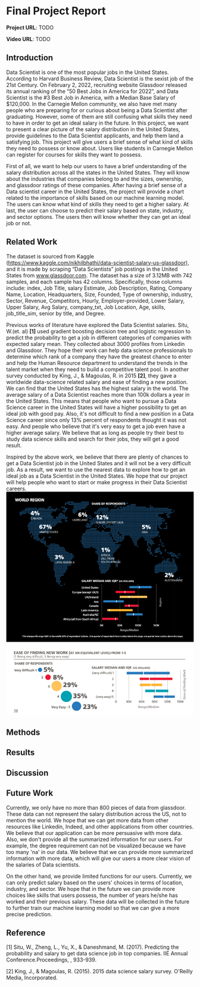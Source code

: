 # Final Project Report

**Project URL**: TODO

**Video URL**: TODO

## Introduction
Data Scientist is one of the most popular jobs in the United States. According to Harvard Business Review, Data Scientist is the sexist job of the 21st Century. On February 2, 2022, recruiting website Glassdoor released its annual ranking of the “50 Best Jobs in America for 2022”, and Data Scientist is the #3 Best Job in America, with a Median Base Salary of $120,000. In the Carnegie Mellon community, we also have met many people who are preparing for or curious about being a Data Scientist after graduating. However, some of them are still confusing what skills they need to have in order to get an ideal salary in the future. In this project, we want to present a clear picture of the salary distribution in the United States, provide guidelines to the Data Scientist applicants, and help them land a satisfying job. This project will give users a brief sense of what kind of skills they need to possess or know about. Users like students in Carnegie Mellon can register for courses for skills they want to possess.

First of all, we want to help our users to have a brief understanding of the salary distribution across all the states in the United States. They will know about the industries that companies belong to and the sizes, ownership, and glassdoor ratings of these companies. After having a brief sense of a Data scientist career in the United States, the project will provide a chart related to the importance of skills based on our machine learning model. The users can know what kind of skills they need to get a higher salary. At last, the user can choose to predict their salary based on state, industry, and sector options. The users then will know whether they can get an ideal job or not.

## Related Work
The dataset is sourced from Kaggle (https://www.kaggle.com/nikhilbhathi/data-scientist-salary-us-glassdoor), and it is made by scraping “Data Scientists” job postings in the United States from www.glassdoor.com. The dataset has a size of 3.12MB with 742 samples, and each sample has 42 columns. Specifically, those columns include: index, Job Title, salary Estimate, Job Description, Rating, Company Name, Location, Headquarters, Size, Founded, Type of ownership, industry, Sector, Revenue, Competitors, Hourly, Employer-provided, Lower Salary, Upper Salary, Avg Salary, company_txt, Job Location, Age, skills, job_title_sim, senior by title, and Degree.

Previous works of literature have explored the Data Scientist salaries. Situ, W.(et. al) **[1]** used gradient boosting decision tree and logistic regression to predict the probability to get a job in different categories of companies with expected salary mean. They collected about 3000 profiles from Linkedin and Glassdoor. They hope their work can help data science professionals to determine which rank of a company they have the greatest chance to enter and help the Human Resource department to understand the trends in the talent market when they need to build a competitive talent pool. In another survey conducted by King, J., & Magoulas, R. in 2015 **[2]**, they gave a worldwide data-science related salary and ease of finding a new position. We can find that the United States has the highest salary in the world. The average salary of a Data Scientist reaches more than 100k dollars a year in the United States. This means that people who want to pursue a Data Science career in the United States will have a higher possibility to get an ideal job with good pay. Also, it's not difficult to find a new position in a Data Science career since only 13% percent of respondents thought it was not easy. And people who believe that it's very easy to get a job even have a higher average salary. We believe that as long as people try their best to study data science skills and search for their jobs, they will get a good result.

Inspired by the above work, we believe that there are plenty of chances to get a Data Scientist job in the United States and it will not be a very difficult job. As a result, we want to use the nearest data to explore how to get an ideal job as a Data Scientist in the United States. We hope that our project will help people who want to start or make progress in their Data Scientist careers.
![related_work1](/images/related_work1.jpg)

![related_work2](/images/related_work2.jpg)

## Methods

## Results

## Discussion

## Future Work
Currently, we only have no more than 800 pieces of data from glassdoor. These data can not represent the salary distribution across the US, not to mention the world. We hope that we can get more data from other resources like Linkedin, Indeed, and other applications from other countries. We believe that our application can be more persuasive with more data. Also, we don't provide all the summarized information for our users. For example, the degree requirement can not be visualized because we have too many 'na' in our data. We believe that we can provide more summarized information with more data, which will give our users a more clear vision of the salaries of Data scientists.

On the other hand, we provide limited functions for our users. Currently, we can only predict salary based on the users' choices in terms of location, industry, and sector. We hope that in the future we can provide more choices like skills that users possess, the number of years he/she has worked and their previous salary. These data will be collected in the future to further train our machine learning model so that we can give a more precise prediction. 

## Reference
[1] Situ, W., Zheng, L., Yu, X., & Daneshmand, M. (2017). Predicting the probability and salary to get data science job in top companies. IIE Annual Conference.Proceedings, , 933-939.

[2] King, J., & Magoulas, R. (2015). 2015 data science salary survey. O'Reilly Media, Incorporated.